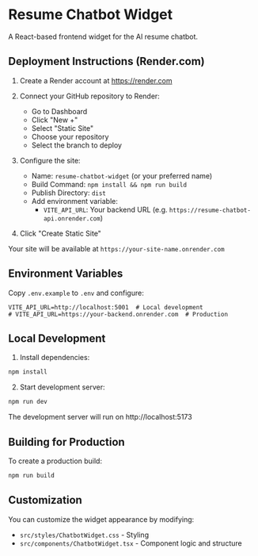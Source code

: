 # Resume Chatbot Widget

A React-based frontend widget for the AI resume chatbot.

## Deployment Instructions (Render.com)

1. Create a Render account at https://render.com

2. Connect your GitHub repository to Render:

   - Go to Dashboard
   - Click "New +"
   - Select "Static Site"
   - Choose your repository
   - Select the branch to deploy

3. Configure the site:

   - Name: `resume-chatbot-widget` (or your preferred name)
   - Build Command: `npm install && npm run build`
   - Publish Directory: `dist`
   - Add environment variable:
     - `VITE_API_URL`: Your backend URL (e.g. `https://resume-chatbot-api.onrender.com`)

4. Click "Create Static Site"

Your site will be available at `https://your-site-name.onrender.com`

## Environment Variables

Copy `.env.example` to `.env` and configure:

```
VITE_API_URL=http://localhost:5001  # Local development
# VITE_API_URL=https://your-backend.onrender.com  # Production
```

## Local Development

1. Install dependencies:

```bash
npm install
```

2. Start development server:

```bash
npm run dev
```

The development server will run on http://localhost:5173

## Building for Production

To create a production build:

```bash
npm run build
```

## Customization

You can customize the widget appearance by modifying:

- `src/styles/ChatbotWidget.css` - Styling
- `src/components/ChatbotWidget.tsx` - Component logic and structure
